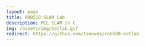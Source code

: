 ```yaml
---
layout: page
title: ROB550 SLAM Lab
description: MCL SLAM in C
img: /assets/img/botlab.gif
redirect: https://github.com/tsnowak/rob550-botlab
---
```


